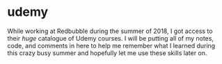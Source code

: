 # udemy

While working at Redbubble during the summer of 2018, I got access to their *huge* catalogue of Udemy courses. 
I will be putting all of my notes, code, and comments in here to help me remember what I learned during this crazy busy summer
and hopefully let me use these skills later on. 
